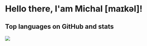 # Hello there, I'am Michal [maɪkəl]!

## Top languages on GitHub and stats
<img align="center" src="https://github-readme-stats.vercel.app/api/top-langs/?username=miskopo&layout=compact&theme=onedark&count_private=true">
<img align="center" src"https://github-readme-stats.vercel.app/api?username=miskopo&show_icons=true&count_private=true&theme=onedark">
